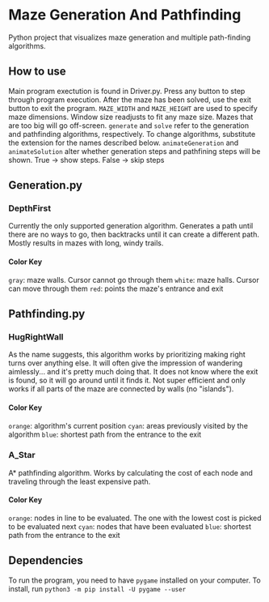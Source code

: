 # Maze Generation And Pathfinding

Python project that visualizes maze generation and multiple path-finding algorithms.

## How to use
Main program exectution is found in Driver.py. Press any button to step through program execution. After the maze has been solved, use the exit button to exit the program.
`MAZE_WIDTH` and `MAZE_HEIGHT` are used to specify maze dimensions. Window size readjusts to fit any maze size. Mazes that are too big will go off-screen.
`generate` and `solve` refer to the generation and pathfinding algorithms, respectively. To change algorithms, substitute the extension for the names described below.
`animateGeneration` and `animateSolution` alter whether generation steps and pathfining steps will be shown. True -> show steps. False -> skip steps

## Generation.py
### DepthFirst
Currently the only supported generation algorithm. 
Generates a path until there are no ways to go, then backtracks until it can create a different path.
Mostly results in mazes with long, windy trails.



#### Color Key
  `gray`:   maze walls. Cursor cannot go through them
  `white`:  maze halls. Cursor can move through them
  `red`:    points the maze's entrance and exit

## Pathfinding.py
### HugRightWall
As the name suggests, this algorithm works by prioritizing making right turns over anything else.
It will often give the impression of wandering aimlessly... and it's pretty much doing that. It does not know where the exit is found, so it will go around until it finds it.
Not super efficient and only works if all parts of the maze are connected by walls (no "islands").
#### Color Key
  `orange`: algorithm's current position
  `cyan`:   areas previously visited by the algorithm
  `blue`:   shortest path from the entrance to the exit
  
### A_Star
A* pathfinding algorithm.
Works by calculating the cost of each node and traveling through the least expensive path.
#### Color Key
  `orange`: nodes in line to be evaluated. The one with the lowest cost is picked to be evaluated next
  `cyan`:   nodes that have been evaluated
  `blue`:   shortest path from the entrance to the exit

## Dependencies
To run the program, you need to have `pygame` installed on your computer.
To install, run `python3 -m pip install -U pygame --user`
